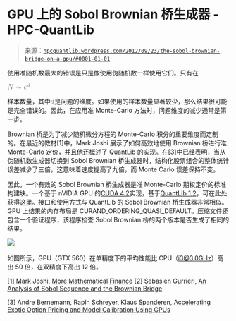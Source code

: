 <!--yml

类别：未分类

日期：2024-05-17 23:41:25

-->

# GPU 上的 Sobol Brownian 桥生成器 - HPC-QuantLib

> 来源：[`hpcquantlib.wordpress.com/2012/09/23/the-sobol-brownian-bridge-on-a-gpu/#0001-01-01`](https://hpcquantlib.wordpress.com/2012/09/23/the-sobol-brownian-bridge-on-a-gpu/#0001-01-01)

使用准随机数最大的错误是只是像使用伪随机数一样使用它们。只有在

![N∼e^d](img/4e1909acc69e727d36b8989d4f220db9.png)

样本数量，其中![d](img/273cdf8ceac56930a332c6f5d6265f3a.png)是问题的维度。如果使用的样本数量显著较少，那么结果很可能是完全错误的。因此，在应用准 Monte-Carlo 方法时，问题维度的减少通常是第一步。

Brownian 桥是为了减少随机微分方程的 Monte-Carlo 积分的重要维度而定制的。在最近的教材[1]中，Mark Joshi 展示了如何高效地使用 Brownian 桥进行准 Monte-Carlo 定价，并且他还概述了 QuantLib 的实现。在[3]中已经表明，当从伪随机数生成器切换到 Sobol Brownian 桥生成器时，结构化股票组合的整体统计误差减少了三倍，这意味着速度提高了九倍，而 Monte Carlo 误差保持不变。

因此，一个有效的 Sobol Brownian 桥生成器是准 Monte-Carlo 期权定价的标准构建块。一个基于 nVIDIA GPU 的[CUDA 4.2](http://www.nvidia.com/object/cuda_home_new.html)实现，基于[QuantLib 1.2](http://quantlib.org)，可在此处获得[这里](http://hpc-quantlib.de/src/gpubrownianbridge.zip)。接口和使用方式与 QuantLib 的 Sobol Brownian 桥生成器非常相似。GPU 上结果的内存布局是 CURAND_ORDERING_QUASI_DEFAULT。压缩文件还包含一个验证程序，该程序检查 Sobol Brownian 桥的两个版本是否生成了相同的结果。

![](https://hpcquantlib.wordpress.com/wp-content/uploads/2012/09/plot.png)

如图所示，GPU（GTX 560）在单精度下的平均性能比 CPU（i3@3.0GHz）高出 50 倍，在双精度下高出 12 倍。

[1] Mark Joshi, [More Mathematical Finance](http://www.markjoshi.com/more/) [2] Sebasien Gurrieri, [An Analysis of Sobol Sequence and the Brownian Bridge](http://papers.ssrn.com/sol3/papers.cfm?abstract_id=1951886)

[3] Andre Bernemann, Raplh Schreyer, Klaus Spanderen, [Accelerating Exotic Option Pricing and Model Calibration Using GPUs](http://papers.ssrn.com/sol3/papers.cfm?abstract_id=1753596)
